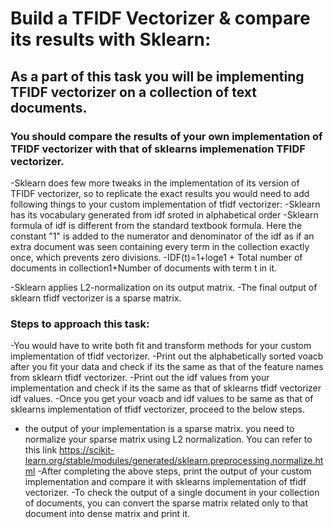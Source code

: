 # Build a TFIDF Vectorizer & compare its results with Sklearn:
## As a part of this task you will be implementing TFIDF vectorizer on a collection of text documents.

### You should compare the results of your own implementation of TFIDF vectorizer with that of sklearns implemenation TFIDF vectorizer.

-Sklearn does few more tweaks in the implementation of its version of TFIDF vectorizer, so to replicate the exact results you would need to add following things to your custom implementation of tfidf vectorizer:
-Sklearn has its vocabulary generated from idf sroted in alphabetical order
-Sklearn formula of idf is different from the standard textbook formula. Here the constant "1" is added to the numerator and denominator of the idf as if an extra document was seen containing every term in the collection exactly once, which prevents zero divisions.
-IDF(t)=1+loge1 + Total number of documents in collection1+Number of documents with term t in it. 

-Sklearn applies L2-normalization on its output matrix.
-The final output of sklearn tfidf vectorizer is a sparse matrix.

### Steps to approach this task:
-You would have to write both fit and transform methods for your custom implementation of tfidf vectorizer.
-Print out the alphabetically sorted voacb after you fit your data and check if its the same as that of the feature names from sklearn tfidf vectorizer.
-Print out the idf values from your implementation and check if its the same as that of sklearns tfidf vectorizer idf values.
-Once you get your voacb and idf values to be same as that of sklearns implementation of tfidf vectorizer, proceed to the below steps.
- the output of your implementation is a sparse matrix. you need to normalize your sparse matrix using L2 normalization. You can refer to this link https://scikit-learn.org/stable/modules/generated/sklearn.preprocessing.normalize.html
-After completing the above steps, print the output of your custom implementation and compare it with sklearns implementation of tfidf vectorizer.
-To check the output of a single document in your collection of documents, you can convert the sparse matrix related only to that document into dense matrix and print it.
